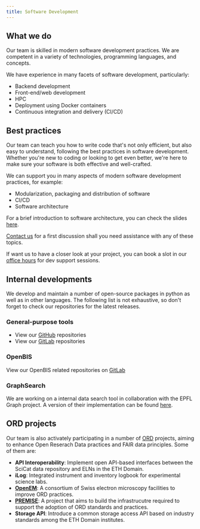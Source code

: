 ```yaml
---
title: Software Development
---
```


## What we do

Our team is skilled in modern software development practices.
We are competent in a variety of technologies, programming languages, and concepts.

We have experience in many facets of software development, particularly:

- Backend development
- Front-end/web development
- HPC
- Deployment using Docker containers
- Continuous integration and delivery (CI/CD)

## Best practices

Our team can teach you how to write code that's not only efficient, but also easy to understand, following the best practices in software development.
Whether you're new to coding or looking to get even better, we're here to make sure your software is both effective and well-crafted.

We can support you in many aspects of modern software development practices, for example:

- Modularization, packaging and distribution of software
- CI/CD
- Software architecture

For a brief introduction to software architecture, you can check the slides [here](https://gitlab.empa.ch/empa-scientific-it/software-architecture-training).

[Contact us](/docs/support/) for a first discussion shall you need assistance with any of these topics.

If want us to have a closer look at your project, you can book a slot in our [office hours](/docs/support/#how-to-book-a-meeting) for dev support sessions.

## Internal developments

We develop and maintain a number of open-source packages in python as well as in other languages.
The following list is not exhaustive, so don't forget to check our repositories for the latest releases.

### General-purpose tools

- View our [GitHub](https://github.com/orgs/empa-scientific-it/repositories) repositories
- View our [GitLab](https://gitlab.empa.ch/empa-scientific-it) repositories

### OpenBIS

View our OpenBIS related repositories on [GitLab](https://gitlab.empa.ch/openbis-tools)

### GraphSearch

We are working on a internal data search tool in collaboration with the EPFL Graph project.
A version of their implementation can be found [here](https://graphsearch.epfl.ch/).

## ORD projects

Our team is also activately participating in a number of [ORD](https://open-research-data-portal.ch/) projects, aiming to enhance Open Reserach Data practices and FAIR data principles.
Some of them are:

- **API Interoperability**: Implement open API-based interfaces between the SciCat data repository and ELNs in the ETH Domain.
- **iLog**: Integrated instrument and inventory logbook for experimental science labs.
- **[OpenEM](https://www.openem.ch/)**: A consortium of Swiss electron microscopy facilities to improve ORD practices.
- **[PREMISE](https://ord-premise.org/)**: A project that aims to build the infrastrucutre required to support the adoption of ORD standards and practices.
- **Storage API**: Introduce a common storage access API based on industry standards among the ETH Domain institutes.
